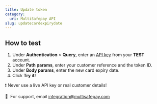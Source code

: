 ```yaml
---
title: Update token
category:
  uri: MultiSafepay API
slug: updatecardexpirydate
---
```


## How to test

1. Under **Authentication** > **Query**, enter an [API key](/docs/sites#site-id-api-key-and-security-code) from your **TEST** account.
2. Under **Path params**, enter your customer reference and the token ID.
3. Under **Body params**, enter the new card expiry date.
4. Click **Try it!**

❗️ Never use a live API key or real customer details!

💬&nbsp; For support, email <integration@multisafepay.com>

